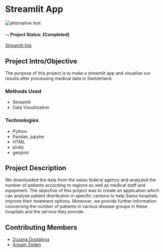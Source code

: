 # Streamlit App 

![alternative text](https://images.ctfassets.net/23aumh6u8s0i/2Qhstbnq6i34wLoPoAjWoq/9f66f58a22870df0d72a3cbaf77ce5b6/streamlit_hero.jpg)

#### -- Project Status: [Completed]
[Streamlit link](https://share.streamlit.io/ansamz/hospitals-and-diseases-in-switzerland/main/notebooks/AZ-streamlit.py)

## Project Intro/Objective
The purpose of this project is to make a streamlit app and visualize our results after processing medical data in Switzerland.


### Methods Used
* Streamlit
* Data Visualization

### Technologies
* Python
* Pandas, jupyter
* HTML
* plotly
* geojson

## Project Description
We downloaded the data from the swiss federal agency and analyzed the number of patients according to regions as well as medical staff and equipment.
The objective of this project was to create an application which can analyze patient distribution in specific cantons to help Swiss hospitals improve their treatment options. Moreover, we provide further information concerning the number of patients in various disease groups in these hospitals and the service they provide.

## Contributing Members

 - [Zuzana Dostalova](https://github.com/zuzanadostalova)
 - [Ansam Zedan](https://github.com/ansamz)
